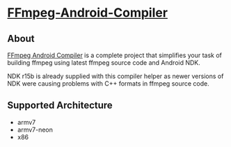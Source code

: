 [FFmpeg-Android-Compiler](https://github.com/ervikaspec/ffmpeg_android_compiler/)
==============

## About
[FFmpeg Android Compiler](https://github.com/ervikaspec/ffmpeg_android_compiler/) is a complete project that simplifies your task of building ffmpeg using latest ffmpeg source code and Android NDK.

NDK r15b is already supplied with this compiler helper as newer versions of NDK were causing problems with C++ formats in ffmpeg source code.

## Supported Architecture
* armv7
* armv7-neon
* x86
